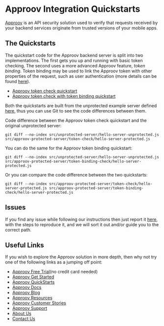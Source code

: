 # Approov Integration Quickstarts

[Approov](https://approov.io) is an API security solution used to verify that requests received by your backend services originate from trusted versions of your mobile apps.


## The Quickstarts

The quickstart code for the Approov backend server is split into two implementations. The first gets you up and running with basic token checking. The second uses a more advanced Approov feature, _token binding_. Token binding may be used to link the Approov token with other properties of the request, such as user authentication (more details can be found [here](https://approov.io/docs/latest/approov-usage-documentation/#token-binding)).
* [Approov token check quickstart](/docs/APPROOV_TOKEN_QUICKSTART.md)
* [Approov token check with token binding quickstart](/docs/APPROOV_TOKEN_BINDING_QUICKSTART.md)

Both the quickstarts are built from the unprotected example server defined [here](/src/unprotected-server/hello-server-unprotected.js), thus you can use Git to see the code differences between them.

Code difference between the Approov token check quickstart and the original unprotected server:

```
git diff --no-index src/unprotected-server/hello-server-unprotected.js src/approov-protected-server/token-check/hello-server-protected.js
```

You can do the same for the Approov token binding quickstart:

```
git diff --no-index src/unprotected-server/hello-server-unprotected.js src/approov-protected-server/token-binding-check/hello-server-protected.js
```

Or you can compare the code difference between the two quickstarts:

```
git diff --no-index src/approov-protected-server/token-check/hello-server-protected.js src/approov-protected-server/token-binding-check/hello-server-protected.js
```


## Issues

If you find any issue while following our instructions then just report it [here](https://github.com/approov/quickstart-nodejs-koa-token-check/issues), with the steps to reproduce it, and we will sort it out and/or guide you to the correct path.


## Useful Links

If you wish to explore the Approov solution in more depth, then why not try one of the following links as a jumping off point:

* [Approov Free Trial](https://approov.io/signup)(no credit card needed)
* [Approov Get Started](https://approov.io/product/demo)
* [Approov QuickStarts](https://approov.io/docs/latest/approov-integration-examples/)
* [Approov Docs](https://approov.io/docs)
* [Approov Blog](https://approov.io/blog/)
* [Approov Resources](https://approov.io/resource/)
* [Approov Customer Stories](https://approov.io/customer)
* [Approov Support](https://approov.zendesk.com/hc/en-gb/requests/new)
* [About Us](https://approov.io/company)
* [Contact Us](https://approov.io/contact)
